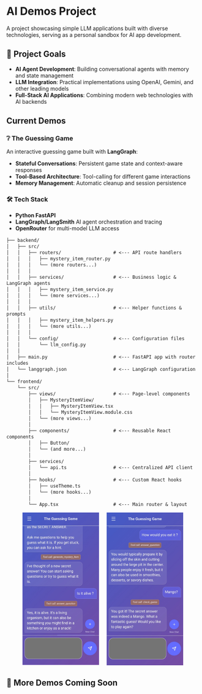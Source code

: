 # AI Demos Project

A project showcasing simple LLM applications built with diverse technologies, serving as a personal sandbox for AI app development.

## 🎯 Project Goals

- **AI Agent Development**: Building conversational agents with memory and state management
- **LLM Integration**: Practical implementations using OpenAI, Gemini, and other leading models
- **Full-Stack AI Applications**: Combining modern web technologies with AI backends

## Current Demos

### ❔ The Guessing Game

An interactive guessing game built with **LangGraph**:

- **Stateful Conversations**: Persistent game state and context-aware responses
- **Tool-Based Architecture**: Tool-calling for different game interactions
- **Memory Management**: Automatic cleanup and session persistence

### 🛠️ Tech Stack

- **Python FastAPI**
- **LangGraph/LangSmith** AI agent orchestration and tracing
- **OpenRouter** for multi-model LLM access

```
├── backend/
│   ├── src/
│   │   ├── routers/                   # <--- API route handlers
│   │   │   ├── mystery_item_router.py
│   │   │   └── (more routers...)
│   │   │
│   │   ├── services/                  # <--- Business logic & LangGraph agents
│   │   │   ├── mystery_item_service.py
│   │   │   └── (more services...)
│   │   │
│   │   ├── utils/                     # <--- Helper functions & prompts
│   │   │   ├── mystery_item_helpers.py
│   │   │   └── (more utils...)
│   │   │
│   │   └── config/                    # <--- Configuration files
│   │       └── llm_config.py
│   │
│   ├── main.py                        # <--- FastAPI app with router includes
│   └── langgraph.json                 # <--- LangGraph configuration
│
└── frontend/
    └── src/
        ├── views/                     # <--- Page-level components
        │   ├── MysteryItemView/
        │   │   ├── MysteryItemView.tsx
        │   │   └── MysteryItemView.module.css
        │   └── (more views...)
        │
        ├── components/                # <--- Reusable React components
        │   ├── Button/
        │   └── (and more...)
        │
        ├── services/
        │   └── api.ts                 # <--- Centralized API client
        │
        ├── hooks/                     # <--- Custom React hooks
        │   ├── useTheme.ts
        │   └── (more hooks...)
        │
        └── App.tsx                    # <--- Main router & layout
```

<div style="display: flex; flex-wrap: wrap; justify-content: center; gap: 20px;">
    <div style="text-align: center;">
        <img src="./docs/media/guessingGameScreenshot1.jpg" width="200" alt="Screenshot of the guessing game interface">
    </div>
    <div style="text-align: center;">
        <img src="./docs/media/guessingGameScreenshot2.jpg" width="200" alt="Screenshot of a successful guess in the guessing game">
    </div>
</div>

## 🔮 More Demos Coming Soon
